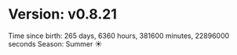 # Version: v0.8.21
Time since birth: 265 days, 6360 hours, 381600 minutes, 22896000 seconds
Season: Summer ☀️
